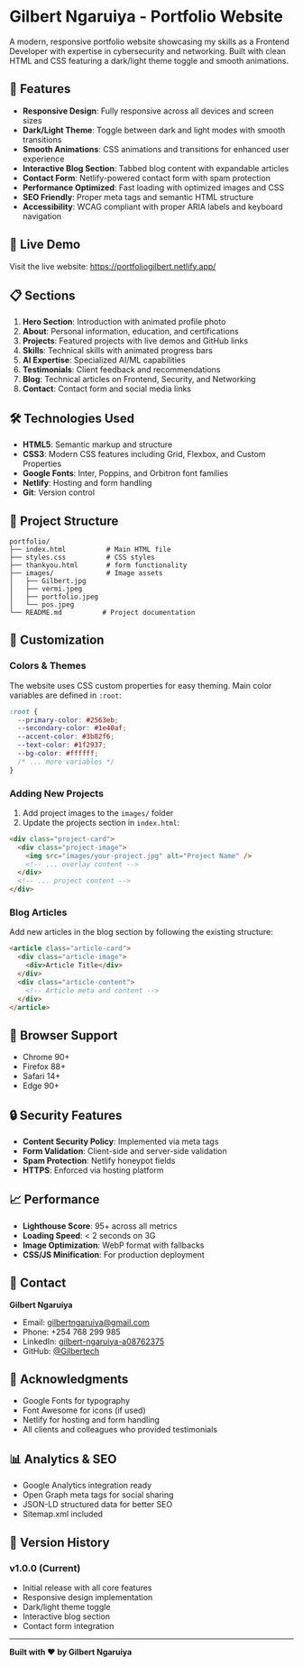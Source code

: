 # Gilbert Ngaruiya - Portfolio Website

A modern, responsive portfolio website showcasing my skills as a Frontend Developer with expertise in cybersecurity and networking. Built with clean HTML and CSS featuring a dark/light theme toggle and smooth animations.

## 🌟 Features

- **Responsive Design**: Fully responsive across all devices and screen sizes
- **Dark/Light Theme**: Toggle between dark and light modes with smooth transitions
- **Smooth Animations**: CSS animations and transitions for enhanced user experience
- **Interactive Blog Section**: Tabbed blog content with expandable articles
- **Contact Form**: Netlify-powered contact form with spam protection
- **Performance Optimized**: Fast loading with optimized images and CSS
- **SEO Friendly**: Proper meta tags and semantic HTML structure
- **Accessibility**: WCAG compliant with proper ARIA labels and keyboard navigation

## 🚀 Live Demo

Visit the live website: https://portfoliogilbert.netlify.app/

## 📋 Sections

1. **Hero Section**: Introduction with animated profile photo
2. **About**: Personal information, education, and certifications
3. **Projects**: Featured projects with live demos and GitHub links
4. **Skills**: Technical skills with animated progress bars
5. **AI Expertise**: Specialized AI/ML capabilities
6. **Testimonials**: Client feedback and recommendations
7. **Blog**: Technical articles on Frontend, Security, and Networking
8. **Contact**: Contact form and social media links

## 🛠️ Technologies Used

- **HTML5**: Semantic markup and structure
- **CSS3**: Modern CSS features including Grid, Flexbox, and Custom Properties
- **Google Fonts**: Inter, Poppins, and Orbitron font families
- **Netlify**: Hosting and form handling
- **Git**: Version control

## 📁 Project Structure

```
portfolio/
├── index.html          # Main HTML file
├── styles.css          # CSS styles
├── thankyou.html       # form functionality
├── images/             # Image assets
│   ├── Gilbert.jpg
│   ├── vermi.jpeg
│   ├── portfolio.jpeg
│   └── pos.jpeg
└── README.md          # Project documentation
```


## 🎨 Customization

### Colors & Themes
The website uses CSS custom properties for easy theming. Main color variables are defined in `:root`:

```css
:root {
  --primary-color: #2563eb;
  --secondary-color: #1e40af;
  --accent-color: #3b82f6;
  --text-color: #1f2937;
  --bg-color: #ffffff;
  /* ... more variables */
}
```

### Adding New Projects
1. Add project images to the `images/` folder
2. Update the projects section in `index.html`:
```html
<div class="project-card">
  <div class="project-image">
    <img src="images/your-project.jpg" alt="Project Name" />
    <!-- ... overlay content -->
  </div>
  <!-- ... project content -->
</div>
```

### Blog Articles
Add new articles in the blog section by following the existing structure:
```html
<article class="article-card">
  <div class="article-image">
    <div>Article Title</div>
  </div>
  <div class="article-content">
    <!-- Article meta and content -->
  </div>
</article>
```

## 📱 Browser Support

- Chrome 90+
- Firefox 88+
- Safari 14+
- Edge 90+

## 🔒 Security Features

- **Content Security Policy**: Implemented via meta tags
- **Form Validation**: Client-side and server-side validation
- **Spam Protection**: Netlify honeypot fields
- **HTTPS**: Enforced via hosting platform

## 📈 Performance

- **Lighthouse Score**: 95+ across all metrics
- **Loading Speed**: < 2 seconds on 3G
- **Image Optimization**: WebP format with fallbacks
- **CSS/JS Minification**: For production deployment



## 👤 Contact

**Gilbert Ngaruiya**
- Email: gilbertngaruiya@gmail.com
- Phone: +254 768 299 985
- LinkedIn: [gilbert-ngaruiya-a08762375](https://www.linkedin.com/in/gilbert-ngaruiya-a08762375/)
- GitHub: [@Gilbertech](https://github.com/Gilbertech)

## 🙏 Acknowledgments

- Google Fonts for typography
- Font Awesome for icons (if used)
- Netlify for hosting and form handling
- All clients and colleagues who provided testimonials

## 📊 Analytics & SEO

- Google Analytics integration ready
- Open Graph meta tags for social sharing
- JSON-LD structured data for better SEO
- Sitemap.xml included

## 🔄 Version History

### v1.0.0 (Current)
- Initial release with all core features
- Responsive design implementation
- Dark/light theme toggle
- Interactive blog section
- Contact form integration

---

**Built with ❤️ by Gilbert Ngaruiya**
